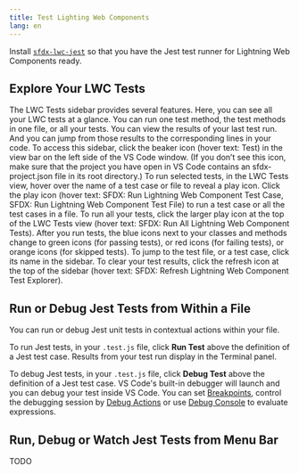 ```yaml
---
title: Test Lighting Web Components
lang: en
---
```


Install [`sfdx-lwc-jest`](https://developer.salesforce.com/docs/component-library/documentation/lwc/lwc.unit_testing_using_jest_installation) so that you have the Jest test runner for Lightning Web Components ready.

## Explore Your LWC Tests

The LWC Tests sidebar provides several features. Here, you can see all your LWC tests at a glance. You can run one test method, the test methods in one file, or all your tests. You can view the results of your last test run. And you can jump from those results to the corresponding lines in your code. To access this sidebar, click the beaker icon (hover text: Test) in the view bar on the left side of the VS Code window. (If you don’t see this icon, make sure that the project you have open in VS Code contains an sfdx-project.json file in its root directory.)
To run selected tests, in the LWC Tests view, hover over the name of a test case or file to reveal a play icon. Click the play icon (hover text: SFDX: Run Lightning Web Component Test Case, SFDX: Run Lightning Web Component Test File) to run a test case or all the test cases in a file. To run all your tests, click the larger play icon at the top of the LWC Tests view (hover text: SFDX: Run All Lightning Web Component Tests).
After you run tests, the blue icons next to your classes and methods change to green icons (for passing tests), or red icons (for failing tests), or orange icons (for skipped tests).
To jump to the test file, or a test case, click its name in the sidebar.
To clear your test results, click the refresh icon at the top of the sidebar (hover text: SFDX: Refresh Lightning Web Component Test Explorer).

## Run or Debug Jest Tests from Within a File

You can run or debug Jest unit tests in contextual actions within your file.

To run Jest tests, in your `.test.js` file, click **Run Test** above the definition of a Jest test case.
Results from your test run display in the Terminal panel.

To debug Jest tests, in your `.test.js` file, click **Debug Test** above the definition of a Jest test case.
VS Code's built-in debugger will launch and you can debug your test inside VS Code. You can set [Breakpoints](https://code.visualstudio.com/docs/editor/debugging#_breakpoints), control the debugging session by [Debug Actions](https://code.visualstudio.com/docs/editor/debugging#_debug-actions) or use [Debug Console](https://code.visualstudio.com/docs/editor/debugging#_debug-console-repl) to evaluate expressions.

## Run, Debug or Watch Jest Tests from Menu Bar

TODO
